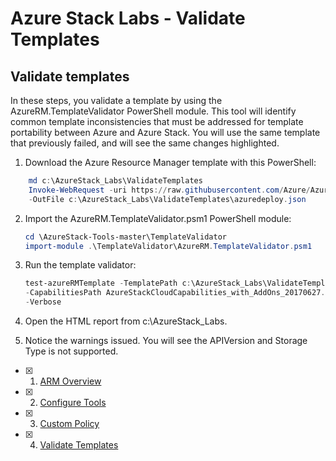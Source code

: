 # Azure Stack Labs - Validate Templates

## Validate templates
In these steps, you validate a template by using the AzureRM.TemplateValidator PowerShell module.  This tool will identify common template inconsistencies that must be addressed for template portability between Azure and Azure Stack. You will use the same template that previously failed, and will see the same changes highlighted.   

1. Download the Azure Resource Manager template with this PowerShell:

```PowerShell
    md c:\AzureStack_Labs\ValidateTemplates
    Invoke-WebRequest -uri https://raw.githubusercontent.com/Azure/AzureStack-Labs/master/Policy/azuredeploy.json `
    -OutFile c:\AzureStack_Labs\ValidateTemplates\azuredeploy.json
```

2.  Import the AzureRM.TemplateValidator.psm1 PowerShell module:
    
    ```PowerShell
    cd \AzureStack-Tools-master\TemplateValidator
    import-module .\TemplateValidator\AzureRM.TemplateValidator.psm1
    ```

3.  Run the template validator:

    ```PowerShell
    test-azureRMTemplate -TemplatePath c:\AzureStack_Labs\ValidateTemplates\azuredeploy.json`
    -CapabilitiesPath AzureStackCloudCapabilities_with_AddOns_20170627.json `
    -Verbose
    ```

4.  Open the HTML report from c:\AzureStack_Labs.

5.  Notice the warnings issued.  You will see the APIVersion and Storage Type is not supported.

- [x] 1. [ARM Overview](/ARM%20Overview/README.md)
- [x] 2. [Configure Tools](/Configure%20Tools/README.md)
- [x] 3. [Custom Policy](/Custom%20Policy/README.md)
- [x] 4. [Validate Templates](/Validate%20Templates/README.md)
